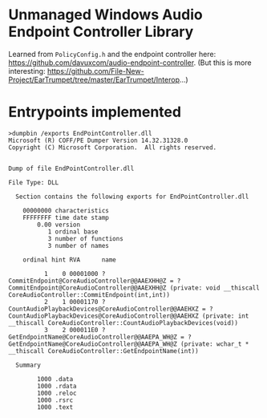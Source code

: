 #  Unmanaged Windows Audio Endpoint Controller Library
Learned from `PolicyConfig.h` and the endpoint controller here: https://github.com/davuxcom/audio-endpoint-controller. (But this is more interesting: https://github.com/File-New-Project/EarTrumpet/tree/master/EarTrumpet/Interop...)

# Entrypoints implemented
```
>dumpbin /exports EndPointController.dll
Microsoft (R) COFF/PE Dumper Version 14.32.31328.0
Copyright (C) Microsoft Corporation.  All rights reserved.


Dump of file EndPointController.dll

File Type: DLL

  Section contains the following exports for EndPointController.dll

    00000000 characteristics
    FFFFFFFF time date stamp
        0.00 version
           1 ordinal base
           3 number of functions
           3 number of names

    ordinal hint RVA      name

          1    0 00001000 ?CommitEndpoint@CoreAudioController@@AAEXHH@Z = ?CommitEndpoint@CoreAudioController@@AAEXHH@Z (private: void __thiscall CoreAudioController::CommitEndpoint(int,int))
          2    1 00001170 ?CountAudioPlaybackDevices@CoreAudioController@@AAEHXZ = ?CountAudioPlaybackDevices@CoreAudioController@@AAEHXZ (private: int __thiscall CoreAudioController::CountAudioPlaybackDevices(void))
          3    2 000011E0 ?GetEndpointName@CoreAudioController@@AAEPA_WH@Z = ?GetEndpointName@CoreAudioController@@AAEPA_WH@Z (private: wchar_t * __thiscall CoreAudioController::GetEndpointName(int))

  Summary

        1000 .data
        1000 .rdata
        1000 .reloc
        1000 .rsrc
        1000 .text
```
